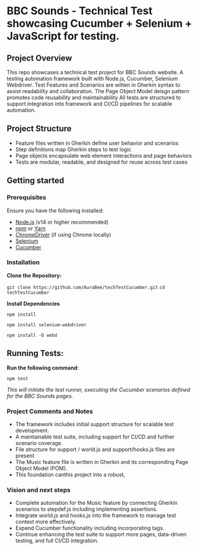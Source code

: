 # BBC Sounds - Technical Test showcasing Cucumber + Selenium + JavaScript for testing.

## Project Overview

This repo showcases a technical test project for BBC Sounds website. 
A testing automation framework built with Node.js, Cucumber, Selenium Webdriver.
Test Features and Scenarios are witten in Gherkin syntax to assist readability and collaboration. 
The Page Object Model deisgn pattern promotes code reusability and maintainability
All tests are structured to support integration into framework and CI/CD pipelines for scalable automation.


## Project Structure 

- Feature files written in Gherkin define user behavior and scenarios
- Step definitions map Gherkin steps to test logic
- Page objects encapsulate web element interactions and page behaviors
- Tests are modular, readable, and designed for reuse across test cases

## Getting started

### Prerequisites
Ensure you have the following installed:

- [Node.js](https://nodejs.org/) (v14 or higher recommended)
- [npm](https://www.npmjs.com/) or [Yarn](https://yarnpkg.com/)
- [ChromeDriver](https://sites.google.com/chromium.org/driver/) (if using Chrome locally)
- [Selenium](https://www.selenium.dev) 
- [Cucumber](https://cucumber.io/) 

### Installation 

**Clone the Repository:**

`git clone https://github.com/AuraBee/techTestCucumber.git`
`cd techTestCucumber`

**Install Dependencies**

` npm install `

`npm install selenium-webdriver`

`npm install -D webd`

## Running Tests: 
**Run the following command:**

`npm test `

*This will initiate the test runner, executing the Cucumber scenarios defined for the BBC Sounds pages.*


### Project Comments and Notes 

- The framework includes initial support structure for scalable test development.
- A maintainable test suite, including support for CI/CD and further scenario coverage.
- File structure for support / world.js and support/hooks.js files are present
- The Music feature file is written in Gherkin and its corresponding Page Object Model (POM). 
- This foundation canthis project into a robust, 


### Vision and next steps
- Complete automation for the Music feature by connecting Gherkin scenarios to stepdef.js including implementing assertions.
- Integrate world.js and hooks.js  into the framework to manage test context more effectively.
- Expand Cucumber functionality including incorporating tags.
- Continue enhancing the test suite to support more pages, data-driven testing, and full CI/CD integration.
